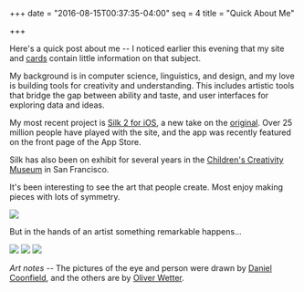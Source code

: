 +++
date = "2016-08-15T00:37:35-04:00"
seq = 4
title = "Quick About Me"

+++

Here's a quick post about me -- I noticed earlier this evening that my site and [cards](http://yuri.is/cardcrafting) contain little information on that subject.

My background is in computer science, linguistics, and design, and my love is building tools for creativity and understanding. This includes artistic tools that bridge the gap between ability and taste, and user interfaces for exploring data and ideas.

My most recent project is [Silk 2 for iOS](https://itunes.apple.com/us/app/silk-2-interactive-generative/id1050339928?mt=8), a new take on the [original](http://weavesilk.com). Over 25 million people have played with the site, and the app was recently featured on the front page of the App Store. 

Silk has also been on exhibit for several years in the [Children's Creativity Museum](http://creativity.org) in San Francisco.

It's been interesting to see the art that people create. Most enjoy making pieces with lots of symmetry.

<img src='{{< relpath "0x0ss-5.jpg" >}}' srcset='{{< relpath "0x0ss-5.jpg" >}} 1000w, {{< relpath "2x/0x0ss-5.jpg" >}} 2000w'  />

But in the hands of an artist something remarkable happens...

<img src='{{< relpath "1.jpg" >}}' srcset='{{< relpath "1.jpg" >}} 1000w, {{< relpath "2x/1.jpg" >}} 2000w'  />

<img src='{{< relpath "2.jpg" >}}' srcset='{{< relpath "2.jpg" >}} 1000w, {{< relpath "2x/2.jpg" >}} 2000w'  />

<img src='{{< relpath "Angelic%20creature-oliver-wetter.jpg" >}}' srcset='{{< relpath "Angelic%20creature-oliver-wetter.jpg" >}} 1000w, {{< relpath "2x/Angelic%20creature-oliver-wetter.jpg" >}} 2000w'  />

_Art notes --_ The pictures of the eye and person were drawn by [Daniel Coonfield](https://www.linkedin.com/in/daniel-coonfield-77624937), and the others are by [Oliver Wetter](http://www.fantasio.info/).
